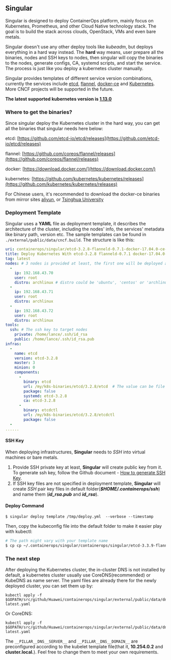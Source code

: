 ## Singular

Singular is designed to deploy ContainerOps platform, mainly focus on Kubernetes, Prometheus, and other Cloud Native technology stack. The goal is to build the stack across clouds, OpenStack, VMs and even bare metals.

Singular doesn't use any other deploy tools like _kubeadm_, but deploys everything in a hard way instead. The **hard** way means, user prepare all the binaries, nodes and SSH keys to nodes, then singular will copy the binaries to the nodes, generate configs, CA, systemd scripts, and start the service. The process is just like you deploy a kubernetes cluster manually.

Singular provides templates of different service version combinations, currently the services include [etcd](https://github.com/coreos/etcd), [flannel](https://github.com/coreos/flannel), [docker-ce](https://github.com/docker/docker-ce) and [Kubernetes](https://github.com/kubernetes/kubernetes). More CNCF projects will be supported in the future.

**The latest supported kubernetes version is [1.13.0](https://github.com/kubernetes/kubernetes/blob/master/CHANGELOG-1.13.md)**

### Where to get the binaries?

Since singular deploy the Kubernetes cluster in the hard way, you can get all the binaries that singular needs here below:

etcd: [https://github.com/etcd-io/etcd/releases](https://github.com/etcd-io/etcd/releases)

flannel: [https://github.com/coreos/flannel/releases](https://github.com/coreos/flannel/releases)

docker: [https://download.docker.com/](https://download.docker.com/)

kubernetes: [https://github.com/kubernetes/kubernetes/releases](https://github.com/kubernetes/kubernetes/releases)

For Chinese users, it's recommended to download the docker-ce binaries from mirror sites [aliyun](https://mirrors.aliyun.com/docker-ce/), or [Tsinghua University](https://mirrors.tuna.tsinghua.edu.cn/docker-ce/)


### Deployment Template

Singular uses a **YAML** file as deployment template, it describes the architecture of the cluster, including the nodes' info, the services' metadata like binary path, version etc. The sample templates can be found in `./external/public/data/cncf.build`. The structure is like this:

```yaml
uri: containerops/singular/etcd-3.2.8-flanneld-0.7.1-docker-17.04.0-ce-k8s-1.9.2
title: Deploy Kubernetes With etcd-3.2.8 flanneld-0.7.1 docker-17.04.0-ce k8s-1.9.2
tag: latest
nodes: # 3 nodes is provided at least, the first one will be deployed as kubernetes master node
  -
    ip: 192.168.43.70
    user: root
    distro: archlinux # distro could be 'ubuntu', 'centos' or 'archlinux'
  -
    ip: 192.168.43.71
    user: root
    distro: archlinux
  -
    ip: 192.168.43.72
    user: root
    distro: archlinux
tools:
  ssh: # The ssh key to target nodes
    private: /home/lance/.ssh/id_rsa
    public: /home/lance/.ssh/id_rsa.pub
infras:
  -
    name: etcd
    version: etcd-3.2.8
    master: 3
    minion: 0
    components:
      -
        binary: etcd
        url: /my/k8s-binaries/etcd/3.2.8/etcd  # The value can be file path or http url
        package: false
        systemd: etcd-3.2.8
        ca: etcd-3.2.8
      -
        binary: etcdctl
        url: /my/k8s-binaries/etcd/3.2.8/etcdctl
        package: false
  -
......
```


#### SSH Key

When deploying infrastructures, **Singular** needs to _SSH_ into virtual machines or bare metals.

1. Provide SSH private key at least, **Singular** will create public key from it. To generate ssh key, follow the Github document - [How to generate SSH Key](https://help.github.com/articles/generating-a-new-ssh-key-and-adding-it-to-the-ssh-agent).
2. If SSH key files are not specified in deployment template, **Singular** will create _SSH_ pair key files in default folder(**_$HOME/.containerops/ssh_**) and name them (**_id_rsa.pub_** and **_id_rsa_**).

#### Deploy Command

```
$ singular deploy template /tmp/deploy.yml  --verbose --timestamp
```
Then, copy the kubeconfig file into the default folder to make it easier play with kubectl:
```bash
# The path might vary with your template name
$ cp cp ~/.containerops/singular/containerops/singular/etcd-3.3.9-flanneld-0.10.0-docker-18.06.1-ce-k8s-1.12.0/0/kubectl/config ~/.kube
```
### The next step

After deploying the Kubernetes cluster, the in-cluster DNS is not installed by default, a kubernetes cluster usually use CoreDNS(recommended) or KubeDNS as name server. The yaml files are already there for the newly deployed cluster, you can set them up by:
```
kubectl apply -f $GOPATH/src/github/Huawei/containerops/singular/external/public/data/dns/kubedns-latest.yaml
```
Or CoreDNS:
```
kubectl apply -f $GOPATH/src/github/Huawei/containerops/singular/external/public/data/dns/coredns-latest.yaml
```

The `__PILLAR__DNS__SERVER__` and `__PILLAR__DNS__DOMAIN__` are preconfigured according to the kubelet template file(that it, **10.254.0.2** and **cluster.local.**). Feel free to change them to meet your own requirements.
